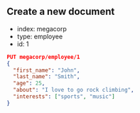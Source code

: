 ## Create a new document

- index: megacorp
- type: employee
- id: 1

```JSON
PUT megacorp/employee/1
{
  "first_name": "John",
  "last_name": "Smith",
  "age": 25,
  "about": "I love to go rock climbing",
  "interests": ["sports", "music"]
}
```
